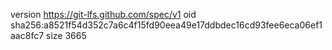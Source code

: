 version https://git-lfs.github.com/spec/v1
oid sha256:a8521f54d352c7a6c4f15fd90eea49e17ddbdec16cd93fee6eca06ef1aac8fc7
size 3665
